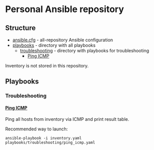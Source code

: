 # Personal Ansible repository

## Structure
- [ansible.cfg](./ansible.cfg) - all-repository Ansible configuration
- [playbooks](./playbooks/) - directory with all playbooks
  - [troubleshooting](./playbooks/troubleshooting/) - directory with playbooks for troubleshooting
    - [Ping ICMP](./playbooks/troubleshooting/ping_icmp.yaml)

Inventory is not stored in this repository.

## Playbooks

### Troubleshooting

#### [Ping ICMP](./playbooks/troubleshooting/ping_icmp.yaml)

Ping all hosts from inventory via ICMP and print result table.

Recommended way to launch:
```shell
ansible-playbook -i inventory.yaml playbooks/troubleshooting/ping_icmp.yaml
```

